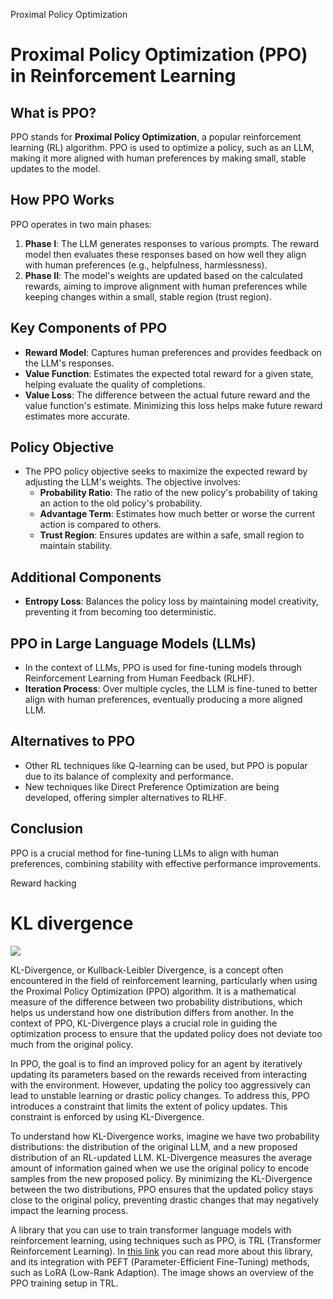 Proximal Policy Optimization
# Proximal Policy Optimization (PPO) in Reinforcement Learning

## What is PPO?
PPO stands for **Proximal Policy Optimization**, a popular reinforcement learning (RL) algorithm. PPO is used to optimize a policy, such as an LLM, making it more aligned with human preferences by making small, stable updates to the model.

## How PPO Works
PPO operates in two main phases:
1. **Phase I**: The LLM generates responses to various prompts. The reward model then evaluates these responses based on how well they align with human preferences (e.g., helpfulness, harmlessness).
2. **Phase II**: The model's weights are updated based on the calculated rewards, aiming to improve alignment with human preferences while keeping changes within a small, stable region (trust region).

## Key Components of PPO
- **Reward Model**: Captures human preferences and provides feedback on the LLM's responses.
- **Value Function**: Estimates the expected total reward for a given state, helping evaluate the quality of completions.
- **Value Loss**: The difference between the actual future reward and the value function's estimate. Minimizing this loss helps make future reward estimates more accurate.

## Policy Objective
- The PPO policy objective seeks to maximize the expected reward by adjusting the LLM's weights. The objective involves:
  - **Probability Ratio**: The ratio of the new policy's probability of taking an action to the old policy's probability.
  - **Advantage Term**: Estimates how much better or worse the current action is compared to others.
  - **Trust Region**: Ensures updates are within a safe, small region to maintain stability.

## Additional Components
- **Entropy Loss**: Balances the policy loss by maintaining model creativity, preventing it from becoming too deterministic.

## PPO in Large Language Models (LLMs)
- In the context of LLMs, PPO is used for fine-tuning models through Reinforcement Learning from Human Feedback (RLHF).
- **Iteration Process**: Over multiple cycles, the LLM is fine-tuned to better align with human preferences, eventually producing a more aligned LLM.

## Alternatives to PPO
- Other RL techniques like Q-learning can be used, but PPO is popular due to its balance of complexity and performance.
- New techniques like Direct Preference Optimization are being developed, offering simpler alternatives to RLHF.

## Conclusion
PPO is a crucial method for fine-tuning LLMs to align with human preferences, combining stability with effective performance improvements.



Reward hacking


# KL divergence

![](https://d3c33hcgiwev3.cloudfront.net/imageAssetProxy.v1/sMBhUqOTS7a1y8Ho5vF9qQ_4ea0db1de2764787b09f681255045df1_image.png?expiry=1723248000000&hmac=6JxHAqiYX2m4pUthJ7YNM0H9EnOja5FPawiJP4iISvA)

KL-Divergence, or Kullback-Leibler Divergence, is a concept often encountered in the field of reinforcement learning, particularly when using the Proximal Policy Optimization (PPO) algorithm. It is a mathematical measure of the difference between two probability distributions, which helps us understand how one distribution differs from another. In the context of PPO, KL-Divergence plays a crucial role in guiding the optimization process to ensure that the updated policy does not deviate too much from the original policy.

In PPO, the goal is to find an improved policy for an agent by iteratively updating its parameters based on the rewards received from interacting with the environment. However, updating the policy too aggressively can lead to unstable learning or drastic policy changes. To address this, PPO introduces a constraint that limits the extent of policy updates. This constraint is enforced by using KL-Divergence.

To understand how KL-Divergence works, imagine we have two probability distributions: the distribution of the original LLM, and a new proposed distribution of an RL-updated LLM. KL-Divergence measures the average amount of information gained when we use the original policy to encode samples from the new proposed policy. By minimizing the KL-Divergence between the two distributions, PPO ensures that the updated policy stays close to the original policy, preventing drastic changes that may negatively impact the learning process.

A library that you can use to train transformer language models with reinforcement learning, using techniques such as PPO, is TRL (Transformer Reinforcement Learning). In [this link](https://huggingface.co/blog/trl-peft) you can read more about this library, and its integration with PEFT (Parameter-Efficient Fine-Tuning) methods, such as LoRA (Low-Rank Adaption). The image shows an overview of the PPO training setup in TRL.



